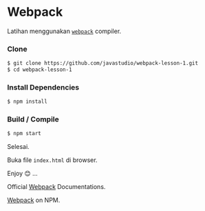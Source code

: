 # Webpack

Latihan menggunakan [`webpack`](http://webpack.github.io/doc/) compiler.


### Clone

``` bash
$ git clone https://github.com/javastudio/webpack-lesson-1.git
$ cd webpack-lesson-1
```

### Install Dependencies

``` bash
$ npm install
```

### Build / Compile

``` bash
$ npm start
```

Selesai.

Buka file `index.html` di browser.

Enjoy 😊 ...


Official [Webpack](http://webpack.github.io/docs) Documentations.

[Webpack](https://www.npmjs.com/package/webpack) on NPM.
